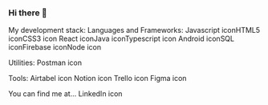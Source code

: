### Hi there 👋

<!--
**Rafaela-Quinzel/Rafaela-Quinzel** is a ✨ _special_ ✨ repository because its `README.md` (this file) appears on your GitHub profile.

Here are some ideas to get you started:

- 🔭 I’m currently working on ...
- 🌱 I’m currently learning ...
- 👯 I’m looking to collaborate on ...
- 🤔 I’m looking for help with ...
- 💬 Ask me about ...
- 📫 How to reach me: ...
- 😄 Pronouns: ...
- ⚡ Fun fact: ...
-->

My development stack:
Languages and Frameworks:
Javascript iconHTML5 iconCSS3 icon React iconJava iconTypescript icon Android iconSQL iconFirebase iconNode icon

Utilities:
Postman icon

Tools:
Airtabel icon Notion icon Trello icon Figma icon


You can find me at...
LinkedIn icon 

